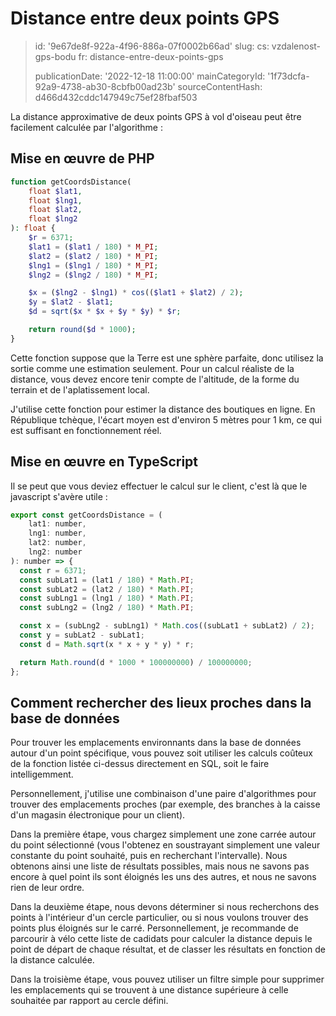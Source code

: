 Distance entre deux points GPS
==============================

> id: '9e67de8f-922a-4f96-886a-07f0002b66ad'
> slug:
> 	cs: vzdalenost-gps-bodu
> 	fr: distance-entre-deux-points-gps
> 
> publicationDate: '2022-12-18 11:00:00'
> mainCategoryId: '1f73dcfa-92a9-4738-ab30-8cbfb00ad23b'
> sourceContentHash: d466d432cddc147949c75ef28fbaf503

La distance approximative de deux points GPS à vol d'oiseau peut être facilement calculée par l'algorithme :

Mise en œuvre de PHP
------------------

```php
function getCoordsDistance(
	float $lat1,
	float $lng1,
	float $lat2,
	float $lng2
): float {
	$r = 6371;
	$lat1 = ($lat1 / 180) * M_PI;
	$lat2 = ($lat2 / 180) * M_PI;
	$lng1 = ($lng1 / 180) * M_PI;
	$lng2 = ($lng2 / 180) * M_PI;

	$x = ($lng2 - $lng1) * cos(($lat1 + $lat2) / 2);
	$y = $lat2 - $lat1;
	$d = sqrt($x * $x + $y * $y) * $r;

	return round($d * 1000);
}
```

Cette fonction suppose que la Terre est une sphère parfaite, donc utilisez la sortie comme une estimation seulement. Pour un calcul réaliste de la distance, vous devez encore tenir compte de l'altitude, de la forme du terrain et de l'aplatissement local.

J'utilise cette fonction pour estimer la distance des boutiques en ligne. En République tchèque, l'écart moyen est d'environ 5 mètres pour 1 km, ce qui est suffisant en fonctionnement réel.

Mise en œuvre en TypeScript
--------------------------

Il se peut que vous deviez effectuer le calcul sur le client, c'est là que le javascript s'avère utile :

```js
export const getCoordsDistance = (
    lat1: number,
    lng1: number,
    lat2: number,
    lng2: number
): number => {
  const r = 6371;
  const subLat1 = (lat1 / 180) * Math.PI;
  const subLat2 = (lat2 / 180) * Math.PI;
  const subLng1 = (lng1 / 180) * Math.PI;
  const subLng2 = (lng2 / 180) * Math.PI;

  const x = (subLng2 - subLng1) * Math.cos((subLat1 + subLat2) / 2);
  const y = subLat2 - subLat1;
  const d = Math.sqrt(x * x + y * y) * r;

  return Math.round(d * 1000 * 100000000) / 100000000;
};
```

Comment rechercher des lieux proches dans la base de données
------------------------------------

Pour trouver les emplacements environnants dans la base de données autour d'un point spécifique, vous pouvez soit utiliser les calculs coûteux de la fonction listée ci-dessus directement en SQL, soit le faire intelligemment.

Personnellement, j'utilise une combinaison d'une paire d'algorithmes pour trouver des emplacements proches (par exemple, des branches à la caisse d'un magasin électronique pour un client).

Dans la première étape, vous chargez simplement une zone carrée autour du point sélectionné (vous l'obtenez en soustrayant simplement une valeur constante du point souhaité, puis en recherchant l'intervalle). Nous obtenons ainsi une liste de résultats possibles, mais nous ne savons pas encore à quel point ils sont éloignés les uns des autres, et nous ne savons rien de leur ordre.

Dans la deuxième étape, nous devons déterminer si nous recherchons des points à l'intérieur d'un cercle particulier, ou si nous voulons trouver des points plus éloignés sur le carré. Personnellement, je recommande de parcourir à vélo cette liste de cadidats pour calculer la distance depuis le point de départ de chaque résultat, et de classer les résultats en fonction de la distance calculée.

Dans la troisième étape, vous pouvez utiliser un filtre simple pour supprimer les emplacements qui se trouvent à une distance supérieure à celle souhaitée par rapport au cercle défini.
